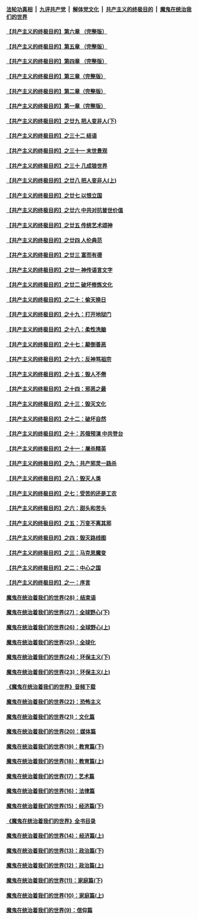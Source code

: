####  [法轮功真相](../../../../basic/blob/master/README.md?t=02100113) &nbsp;|&nbsp; [九评共产党](../../../../9ping.md/blob/master/README.md?t=02100113) &nbsp;|&nbsp; [解体党文化](../../../../jtdwh.md/blob/master/README.md?t=02100113)  &nbsp;|&nbsp; [共产主义的终极目的](../../../../gczydzjmd.md/blob/master/README.md?t=02100113) &nbsp;|&nbsp; [魔鬼在统治我们的世界](../../../../mgztzwmdsj.md/blob/master/README.md?t=02100113) 

#### [【共产主义的终极目的】第六章 （完整版）](../pages/nsc422/n11428913.md?t=02100113) 

#### [【共产主义的终极目的】第五章 （完整版）](../pages/nsc422/n11428912.md?t=02100113) 

#### [【共产主义的终极目的】第四章 （完整版）](../pages/nsc422/n11428907.md?t=02100113) 

#### [【共产主义的终极目的】第三章（完整版）](../pages/nsc422/n11428848.md?t=02100113) 

#### [【共产主义的终极目的】第二章（完整版）](../pages/nsc422/n11428831.md?t=02100113) 

#### [【共产主义的终极目的】第一章（完整版）](../pages/nsc422/n11417651.md?t=02100113) 

#### [【共产主义的终极目的】之廿九 把人变非人(下)](../pages/nsc422/n11344140.md?t=02100113) 

#### [【共产主义的终极目的】之三十二 结语](../pages/nsc422/n11360535.md?t=02100113) 

#### [【共产主义的终极目的】之三十一 末世景观](../pages/nsc422/n11351129.md?t=02100113) 

#### [【共产主义的终极目的】之三十 几成狼世界](../pages/nsc422/n11348280.md?t=02100113) 

#### [【共产主义的终极目的】之廿八 把人变非人(上)](../pages/nsc422/n11340492.md?t=02100113) 

#### [【共产主义的终极目的】之廿七 以恨立国](../pages/nsc422/n11336944.md?t=02100113) 

#### [【共产主义的终极目的】之廿六 中共对抗普世价值](../pages/nsc422/n11324785.md?t=02100113) 

#### [【共产主义的终极目的】之廿五 传统艺术颂神](../pages/nsc422/n11296396.md?t=02100113) 

#### [【共产主义的终极目的】之廿四 人伦典范](../pages/nsc422/n11296397.md?t=02100113) 

#### [【共产主义的终极目的】之廿三 富而有德](../pages/nsc422/n11283598.md?t=02100113) 

#### [【共产主义的终极目的】之廿一 神传语言文字](../pages/nsc422/n11263265.md?t=02100113) 

#### [【共产主义的终极目的】之廿二 破坏修炼文化](../pages/nsc422/n11245728.md?t=02100113) 

#### [【共产主义的终极目的】之二十：偷天换日](../pages/nsc422/n11238846.md?t=02100113) 

#### [【共产主义的终极目的】之十九：打开地狱门](../pages/nsc422/n11206376.md?t=02100113) 

#### [【共产主义的终极目的】之十八：柔性洗脑](../pages/nsc422/n11199994.md?t=02100113) 

#### [【共产主义的终极目的】之十七：颠倒善恶](../pages/nsc422/n11179782.md?t=02100113) 

#### [【共产主义的终极目的】之十六：反神骂祖宗](../pages/nsc422/n11166798.md?t=02100113) 

#### [【共产主义的终极目的】之十五：毁人不倦](../pages/nsc422/n11166792.md?t=02100113) 

#### [【共产主义的终极目的】之十四：邪恶之最](../pages/nsc422/n11150249.md?t=02100113) 

#### [【共产主义的终极目的】之十三：毁灭文化](../pages/nsc422/n11135227.md?t=02100113) 

#### [【共产主义的终极目的】之十二：破坏自然](../pages/nsc422/n11135214.md?t=02100113) 

#### [【共产主义的终极目的】之十：苏俄预演 中共登台](../pages/nsc422/n11118424.md?t=02100113) 

#### [【共产主义的终极目的】之十一：屠杀精英](../pages/nsc422/n11118442.md?t=02100113) 

#### [【共产主义的终极目的】之九：共产邪灵一路杀](../pages/nsc422/n11114139.md?t=02100113) 

#### [【共产主义的终极目的】之八：毁灭人类](../pages/nsc422/n11108503.md?t=02100113) 

#### [【共产主义的终极目的】之七：受苦的还是工农](../pages/nsc422/n11101809.md?t=02100113) 

#### [【共产主义的终极目的】之六：甜头和苦头](../pages/nsc422/n11096971.md?t=02100113) 

#### [【共产主义的终极目的】之五：万变不离其邪](../pages/nsc422/n11091285.md?t=02100113) 

#### [【共产主义的终极目的】之四：毁灭路线图](../pages/nsc422/n11086284.md?t=02100113) 

#### [【共产主义的终极目的】之三：马克思魔变](../pages/nsc422/n11061941.md?t=02100113) 

#### [【共产主义的终极目的】之二：中心之国](../pages/nsc422/n11047728.md?t=02100113) 

#### [【共产主义的终极目的】之一：序言](../pages/nsc422/n11086077.md?t=02100113) 

#### [魔鬼在统治着我们的世界(28)：结束语](../pages/nsc422/n10936246.md?t=02100113) 

#### [魔鬼在统治着我们的世界(27)：全球野心(下)](../pages/nsc422/n10928319.md?t=02100113) 

#### [魔鬼在统治着我们的世界(26)：全球野心(上)](../pages/nsc422/n10900318.md?t=02100113) 

#### [魔鬼在统治着我们的世界(25)：全球化](../pages/nsc422/n10788205.md?t=02100113) 

#### [魔鬼在统治着我们的世界(24)：环保主义(下)](../pages/nsc422/n10695307.md?t=02100113) 

#### [魔鬼在统治着我们的世界(23)：环保主义(上)](../pages/nsc422/n10688613.md?t=02100113) 

#### [《魔鬼在统治着我们的世界》音频下载](../pages/nsc422/n10635553.md?t=02100113) 

#### [魔鬼在统治着我们的世界(22)：恐怖主义](../pages/nsc422/n10614727.md?t=02100113) 

#### [魔鬼在统治着我们的世界(21)：文化篇](../pages/nsc422/n10597706.md?t=02100113) 

#### [魔鬼在统治着我们的世界(20)：媒体篇](../pages/nsc422/n10586579.md?t=02100113) 

#### [魔鬼在统治着我们的世界(19)：教育篇(下)](../pages/nsc422/n10564808.md?t=02100113) 

#### [魔鬼在统治着我们的世界(18)：教育篇(上)](../pages/nsc422/n10526970.md?t=02100113) 

#### [魔鬼在统治着我们的世界(17)：艺术篇](../pages/nsc422/n10499093.md?t=02100113) 

#### [魔鬼在统治着我们的世界(16)：法律篇](../pages/nsc422/n10485969.md?t=02100113) 

#### [魔鬼在统治着我们的世界(15)：经济篇(下)](../pages/nsc422/n10469975.md?t=02100113) 

#### [《魔鬼在统治着我们的世界》全书目录](../pages/nsc422/n10464261.md?t=02100113) 

#### [魔鬼在统治着我们的世界(14)：经济篇(上)](../pages/nsc422/n10457370.md?t=02100113) 

#### [魔鬼在统治着我们的世界(13)：政治篇(下)](../pages/nsc422/n10448270.md?t=02100113) 

#### [魔鬼在统治着我们的世界(12)：政治篇(上)](../pages/nsc422/n10444576.md?t=02100113) 

#### [魔鬼在统治着我们的世界(11)：家庭篇(下)](../pages/nsc422/n10440961.md?t=02100113) 

#### [魔鬼在统治着我们的世界(10)：家庭篇(上)](../pages/nsc422/n10435448.md?t=02100113) 

#### [魔鬼在统治着我们的世界(9)：信仰篇](../pages/nsc422/n10432159.md?t=02100113) 

